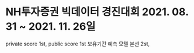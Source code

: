 # NH투자증권 빅데이터 경진대회 2021. 08. 31 ~ 2021. 11. 26일
private score 1st, public score 1st 보유기간 예측 모델
본선 2st, 
